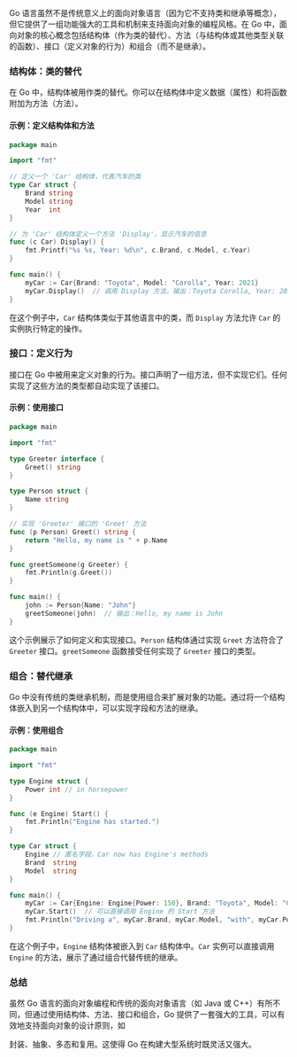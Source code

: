 Go 语言虽然不是传统意义上的面向对象语言（因为它不支持类和继承等概念），但它提供了一组功能强大的工具和机制来支持面向对象的编程风格。在 Go 中，面向对象的核心概念包括结构体（作为类的替代）、方法（与结构体或其他类型关联的函数）、接口（定义对象的行为）和组合（而不是继承）。

### 结构体：类的替代

在 Go 中，结构体被用作类的替代。你可以在结构体中定义数据（属性）和将函数附加为方法（方法）。

#### 示例：定义结构体和方法

```go
package main

import "fmt"

// 定义一个 'Car' 结构体，代表汽车的类
type Car struct {
    Brand string
    Model string
    Year  int
}

// 为 'Car' 结构体定义一个方法 'Display'，显示汽车的信息
func (c Car) Display() {
    fmt.Printf("%s %s, Year: %d\n", c.Brand, c.Model, c.Year)
}

func main() {
    myCar := Car{Brand: "Toyota", Model: "Corolla", Year: 2021}
    myCar.Display()  // 调用 Display 方法，输出：Toyota Corolla, Year: 2021
}
```

在这个例子中，`Car` 结构体类似于其他语言中的类，而 `Display` 方法允许 `Car` 的实例执行特定的操作。

### 接口：定义行为

接口在 Go 中被用来定义对象的行为。接口声明了一组方法，但不实现它们。任何实现了这些方法的类型都自动实现了该接口。

#### 示例：使用接口

```go
package main

import "fmt"

type Greeter interface {
    Greet() string
}

type Person struct {
    Name string
}

// 实现 'Greeter' 接口的 'Greet' 方法
func (p Person) Greet() string {
    return "Hello, my name is " + p.Name
}

func greetSomeone(g Greeter) {
    fmt.Println(g.Greet())
}

func main() {
    john := Person{Name: "John"}
    greetSomeone(john)  // 输出：Hello, my name is John
}
```

这个示例展示了如何定义和实现接口。`Person` 结构体通过实现 `Greet` 方法符合了 `Greeter` 接口。`greetSomeone` 函数接受任何实现了 `Greeter` 接口的类型。

### 组合：替代继承

Go 中没有传统的类继承机制，而是使用组合来扩展对象的功能。通过将一个结构体嵌入到另一个结构体中，可以实现字段和方法的继承。

#### 示例：使用组合

```go
package main

import "fmt"

type Engine struct {
    Power int // in horsepower
}

func (e Engine) Start() {
    fmt.Println("Engine has started.")
}

type Car struct {
    Engine // 匿名字段，Car now has Engine's methods
    Brand  string
    Model  string
}

func main() {
    myCar := Car{Engine: Engine{Power: 150}, Brand: "Toyota", Model: "Corolla"}
    myCar.Start()  // 可以直接调用 Engine 的 Start 方法
    fmt.Println("Driving a", myCar.Brand, myCar.Model, "with", myCar.Power, "horsepower.")
}
```

在这个例子中，`Engine` 结构体被嵌入到 `Car` 结构体中。`Car` 实例可以直接调用 `Engine` 的方法，展示了通过组合代替传统的继承。

### 总结

虽然 Go 语言的面向对象编程和传统的面向对象语言（如 Java 或 C++）有所不同，但通过使用结构体、方法、接口和组合，Go 提供了一套强大的工具，可以有效地支持面向对象的设计原则，如

封装、抽象、多态和复用。这使得 Go 在构建大型系统时既灵活又强大。
